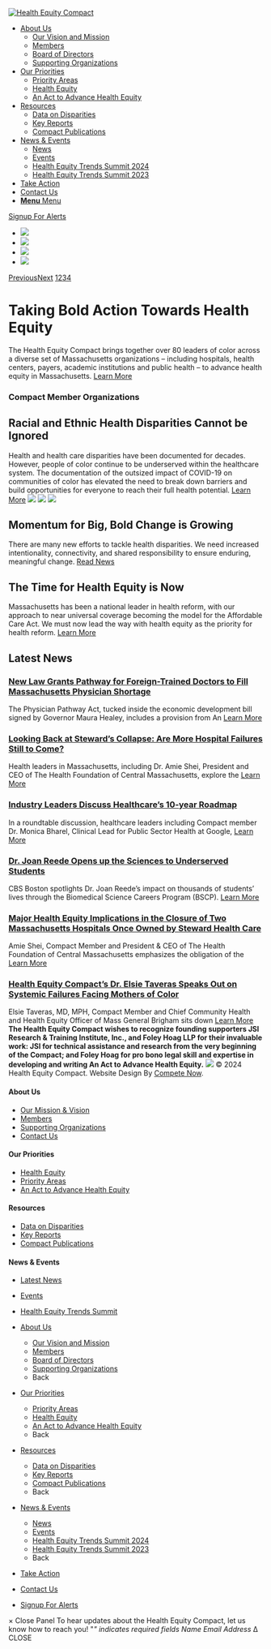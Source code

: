[![Health Equity Compact](https://healthequitycompact.org/wp-content/uploads/2022/12/HEC-logo.png)](https://healthequitycompact.org/<https:/healthequitycompact.org/>)
  * [About Us](https://healthequitycompact.org/<https:/healthequitycompact.org/about-us/our-vision-and-mission/>)
    * [Our Vision and Mission](https://healthequitycompact.org/<https:/healthequitycompact.org/about-us/our-vision-and-mission/>)
    * [Members](https://healthequitycompact.org/<https:/healthequitycompact.org/about-us/members/>)
    * [Board of Directors](https://healthequitycompact.org/<https:/healthequitycompact.org/about-us/board/>)
    * [Supporting Organizations](https://healthequitycompact.org/<https:/healthequitycompact.org/about-us/supporting-organizations/>)
  * [Our Priorities](https://healthequitycompact.org/<https:/healthequitycompact.org/our-priorities/>)
    * [Priority Areas](https://healthequitycompact.org/<https:/healthequitycompact.org/our-priorities/>)
    * [Health Equity](https://healthequitycompact.org/<https:/healthequitycompact.org/our-priorities/health-equity/>)
    * [An Act to Advance Health Equity](https://healthequitycompact.org/<https:/healthequitycompact.org/our-priorities/an-act-to-advance-health-equity/>)
  * [Resources](https://healthequitycompact.org/<https:/healthequitycompact.org/our-resources/>)
    * [Data on Disparities](https://healthequitycompact.org/<https:/healthequitycompact.org/our-resources/data-on-disparities/>)
    * [Key Reports](https://healthequitycompact.org/<https:/healthequitycompact.org/our-resources/related-reports/>)
    * [Compact Publications](https://healthequitycompact.org/<https:/healthequitycompact.org/our-resources/compact-publications/>)
  * [News & Events](https://healthequitycompact.org/<https:/healthequitycompact.org/news-events/>)
    * [News](https://healthequitycompact.org/<https:/healthequitycompact.org/news-events/latest-news/>)
    * [Events](https://healthequitycompact.org/<https:/healthequitycompact.org/news-events/events/>)
    * [Health Equity Trends Summit 2024](https://healthequitycompact.org/<https:/healthequitycompact.org/health-equity-trends-summit/>)
    * [Health Equity Trends Summit 2023](https://healthequitycompact.org/<https:/healthequitycompact.org/health-equity-trends-summit-2023/>)
  * [Take Action](https://healthequitycompact.org/<https:/healthequitycompact.org/our-priorities/an-act-to-advance-health-equity/>)
  * [Contact Us](https://healthequitycompact.org/<https:/healthequitycompact.org/contact-us/>)
  * [ **Menu** Menu ](https://healthequitycompact.org/<#>)


[Signup For Alerts](https://healthequitycompact.org/<#>)
  * ![](https://healthequitycompact.org/wp-content/uploads/2024/02/Slideshow-1-Bill-Hearing-1.jpg)
  * ![](https://healthequitycompact.org/wp-content/uploads/2024/02/Slideshow-2-Community-Event.jpg)
  * ![](https://healthequitycompact.org/wp-content/uploads/2024/02/Slideshow-3-April-10-Meeting.jpg)
  * ![](https://healthequitycompact.org/wp-content/uploads/2024/02/Slideshow-4-HEC-launch.jpeg)


[Previous](https://healthequitycompact.org/<#prev>)[Next](https://healthequitycompact.org/<#next>)
[1](https://healthequitycompact.org/<#1>)[2](https://healthequitycompact.org/<#2>)[3](https://healthequitycompact.org/<#3>)[4](https://healthequitycompact.org/<#4>)
# **Taking Bold Action Towards Health Equity**
The Health Equity Compact brings together over 80 leaders of color across a diverse set of Massachusetts organizations – including hospitals, health centers, payers, academic institutions and public health – to advance health equity in Massachusetts.
[Learn More](https://healthequitycompact.org/<https:/healthequitycompact.org/about-us/our-vision-and-mission/>)
### Compact Member Organizations
[](https://healthequitycompact.org/<https:/healthequitycompact.org/wp-content/uploads/2022/12/google-search-logo-smaller-1-5.png> "Enlarge photo")
[](https://healthequitycompact.org/<https:/www.1199seiubenefits.org/#new_tab>)
[](https://healthequitycompact.org/<https:/healthequitycompact.org/wp-content/uploads/2023/04/Screenshot-2023-04-14-at-11.56.13-AM-e1681487829869.png> "Enlarge photo")
[](https://healthequitycompact.org/<https:/www.bu.edu/sph/practice/activist-lab/#new_tab>)
[](https://healthequitycompact.org/<https:/healthequitycompact.org/wp-content/uploads/2023/08/Associated-Industries-of-Massachusetts.png> "Enlarge photo")
[](https://healthequitycompact.org/<https:/aimnet.org/#new_tab>)
[](https://healthequitycompact.org/<https:/healthequitycompact.org/wp-content/uploads/2023/01/baystatehealth.png> "Enlarge photo")
[](https://healthequitycompact.org/<https:/www.baystatehealth.org/#new_tab>)
[](https://healthequitycompact.org/<https:/healthequitycompact.org/wp-content/uploads/2022/12/google-search-logo-smaller-6-2.png> "Enlarge photo")
[](https://healthequitycompact.org/<https:/bilh.org/#new_tab>)
[](https://healthequitycompact.org/<https:/healthequitycompact.org/wp-content/uploads/2022/12/svgexport-2-1.png> "Enlarge photo")
[](https://healthequitycompact.org/<https:/www.bluecrossma.org/#new_tab>)
[](https://healthequitycompact.org/<https:/healthequitycompact.org/wp-content/uploads/2023/01/BCH.png> "Enlarge photo")
[](https://healthequitycompact.org/<https:/www.childrenshospital.org/#new_tab>)
[](https://healthequitycompact.org/<https:/healthequitycompact.org/wp-content/uploads/2023/01/TBF.png> "Enlarge photo")
[](https://healthequitycompact.org/<https:/www.tbf.org/#new_tab>)
[](https://healthequitycompact.org/<https:/healthequitycompact.org/wp-content/uploads/2023/01/BHCFTH.png> "Enlarge photo")
[](https://healthequitycompact.org/<https:/www.bhchp.org/#new_tab>)
[](https://healthequitycompact.org/<https:/healthequitycompact.org/wp-content/uploads/2023/01/BMC.jpeg> "Enlarge photo")
[](https://healthequitycompact.org/<https:/www.bmc.org/#new_tab>)
[](https://healthequitycompact.org/<https:/healthequitycompact.org/wp-content/uploads/2023/01/BPHC.jpeg> "Enlarge photo")
[](https://healthequitycompact.org/<https:/www.boston.gov/government/cabinets/boston-public-health-commission#new_tab>)
[](https://healthequitycompact.org/<https:/healthequitycompact.org/wp-content/uploads/2023/11/BU-School-of-Public-Health.jpg> "Enlarge photo")
[](https://healthequitycompact.org/<https:/www.bu.edu/sph/#new_tab>)
[](https://healthequitycompact.org/<https:/healthequitycompact.org/wp-content/uploads/2023/01/CHA.png> "Enlarge photo")
[](https://healthequitycompact.org/<https:/www.challiance.org/#new_tab>)
[](https://healthequitycompact.org/<https:/healthequitycompact.org/wp-content/uploads/2023/01/CareQuest.png> "Enlarge photo")
[](https://healthequitycompact.org/<https:/www.carequest.org/#new_tab>)
[](https://healthequitycompact.org/<https:/healthequitycompact.org/wp-content/uploads/2023/01/CaringHC.png> "Enlarge photo")
[](https://healthequitycompact.org/<https:/caringhealth.org/#new_tab>)
[](https://healthequitycompact.org/<https:/healthequitycompact.org/wp-content/uploads/2023/01/CarneyHospital.png> "Enlarge photo")
[](https://healthequitycompact.org/<https:/www.steward.org/newsroom/2024-08-31/carney-hospital-dorchester-massachusetts-has-permanently#new_tab>)
[](https://healthequitycompact.org/<https:/healthequitycompact.org/wp-content/uploads/2023/01/CodmanSq.png> "Enlarge photo")
[](https://healthequitycompact.org/<https:/www.codman.org/#new_tab>)
[](https://healthequitycompact.org/<https:/healthequitycompact.org/wp-content/uploads/2023/01/CommonwealthFund.png> "Enlarge photo")
[](https://healthequitycompact.org/<https:/www.commonwealthfund.org/#new_tab>)
[](https://healthequitycompact.org/<https:/healthequitycompact.org/wp-content/uploads/2023/01/DanaFarber.png> "Enlarge photo")
[](https://healthequitycompact.org/<https:/www.dana-farber.org/#new_tab>)
[](https://healthequitycompact.org/<https:/healthequitycompact.org/wp-content/uploads/2023/08/Department-of-Medicine-at-Brigham-and-Womens-Hospital.png> "Enlarge photo")
[](https://healthequitycompact.org/<https:/www.brighamandwomens.org/department-of-medicine#new_tab>)
[](https://healthequitycompact.org/<https:/healthequitycompact.org/wp-content/uploads/2023/01/Dimock.jpeg> "Enlarge photo")
[](https://healthequitycompact.org/<https:/dimock.org/#new_tab>)
[](https://healthequitycompact.org/<https:/healthequitycompact.org/wp-content/uploads/2023/08/DotHouse-Health-Center.png> "Enlarge photo")
[](https://healthequitycompact.org/<http:/www.dothousehealth.org/index.html#new_tab>)
[](https://healthequitycompact.org/<https:/healthequitycompact.org/wp-content/uploads/2023/01/EastBosNHC.png> "Enlarge photo")
[](https://healthequitycompact.org/<https:/www.neighborhealth.com/en/#new_tab>)
[](https://healthequitycompact.org/<https:/healthequitycompact.org/wp-content/uploads/2023/01/EdwardKennedy.png> "Enlarge photo")
[](https://healthequitycompact.org/<https:/www.kennedychc.org/#new_tab>)
[](https://healthequitycompact.org/<https:/healthequitycompact.org/wp-content/uploads/2023/11/emed-logo.svg> "Enlarge photo")
[](https://healthequitycompact.org/<https:/www.emed.com/#new_tab>)
[](https://healthequitycompact.org/<https:/healthequitycompact.org/wp-content/uploads/2023/11/64e5bd14d0b098fb11dc7def_Logo-White.png> "Enlarge photo")
[](https://healthequitycompact.org/<https:/www.theequitist.co/#new_tab>)
[](https://healthequitycompact.org/<https:/healthequitycompact.org/wp-content/uploads/2023/01/FHCWorcester.png> "Enlarge photo")
[](https://healthequitycompact.org/<https:/fhcw.org/#new_tab>)
[](https://healthequitycompact.org/<https:/healthequitycompact.org/wp-content/uploads/2023/01/GreaterLawrenceFHC.png> "Enlarge photo")
[](https://healthequitycompact.org/<https:/glfhc.org/#new_tab>)
[](https://healthequitycompact.org/<https:/healthequitycompact.org/wp-content/uploads/2023/01/GuardianHC.png> "Enlarge photo")
[](https://healthequitycompact.org/<https:/www.myguardian.org/#new_tab>)
[](https://healthequitycompact.org/<https:/healthequitycompact.org/wp-content/uploads/2023/01/HarvardMedSchool.png> "Enlarge photo")
[](https://healthequitycompact.org/<https:/hms.harvard.edu/#new_tab>)
[](https://healthequitycompact.org/<https:/healthequitycompact.org/wp-content/uploads/2023/01/CHANHARV-e1682105733397.png> "Enlarge photo")
[](https://healthequitycompact.org/<https:/hsph.harvard.edu/#new_tab>)
[](https://healthequitycompact.org/<https:/healthequitycompact.org/wp-content/uploads/2023/04/FXB-Center-harvard-e1682105628882.png> "Enlarge photo")
[](https://healthequitycompact.org/<https:/fxb.harvard.edu/#new_tab>)
[](https://healthequitycompact.org/<https:/healthequitycompact.org/wp-content/uploads/2023/04/Health-and-Human-Services-City-of-Worcester-e1681487657799.png> "Enlarge photo")
[](https://healthequitycompact.org/<https:/www.worcesterma.gov/HHS#new_tab>)
[](https://healthequitycompact.org/<https:/healthequitycompact.org/wp-content/uploads/2023/04/healthfoundationcentralmass-e1681486263503.png> "Enlarge photo")
[](https://healthequitycompact.org/<https:/hfcm.org/#new_tab>)
[](https://healthequitycompact.org/<https:/healthequitycompact.org/wp-content/uploads/2023/08/holyoke-health-center.png> "Enlarge photo")
[](https://healthequitycompact.org/<https:/hhcinc.org/#new_tab>)
[](https://healthequitycompact.org/<https:/healthequitycompact.org/wp-content/uploads/2023/04/IHI_300Dpi-e1681487051829.webp> "Enlarge photo")
[](https://healthequitycompact.org/<https:/www.ihi.org/#new_tab>)
[](https://healthequitycompact.org/<https:/healthequitycompact.org/wp-content/uploads/2023/08/Latino-Equity-Fund.png> "Enlarge photo")
[](https://healthequitycompact.org/<https:/www.tbf.org/nonprofits/grant-making-initiatives/latino-equity-fund#new_tab>)
[](https://healthequitycompact.org/<https:/healthequitycompact.org/wp-content/uploads/2023/01/LawrenceGH.png> "Enlarge photo")
[](https://healthequitycompact.org/<https:/www.lawrencegeneral.org/#new_tab>)
[](https://healthequitycompact.org/<https:/healthequitycompact.org/wp-content/uploads/2023/01/LowellCHC.png> "Enlarge photo")
[](https://healthequitycompact.org/<https:/www.lchealth.org/#new_tab>)
[](https://healthequitycompact.org/<https:/healthequitycompact.org/wp-content/uploads/2023/01/LynnCHC.png> "Enlarge photo")
[](https://healthequitycompact.org/<https:/www.lynnchc.org/#new_tab>)
[](https://healthequitycompact.org/<https:/healthequitycompact.org/wp-content/uploads/2023/01/MGB-1.png> "Enlarge photo")
[](https://healthequitycompact.org/<https:/www.massgeneralbrigham.org/en#new_tab>)
[](https://healthequitycompact.org/<https:/healthequitycompact.org/wp-content/uploads/2023/08/Massachusetts-Alliance-of-Portuguese-Speakers.png> "Enlarge photo")
[](https://healthequitycompact.org/<https:/maps-inc.org/#new_tab>)
[](https://healthequitycompact.org/<https:/healthequitycompact.org/wp-content/uploads/2023/08/Massachusetts-Association-of-Community-Health-Workers-.png> "Enlarge photo")
[](https://healthequitycompact.org/<https:/machw.org/#new_tab>)
[](https://healthequitycompact.org/<https:/healthequitycompact.org/wp-content/uploads/2023/11/MBHPLogoPlain.png> "Enlarge photo")
[](https://healthequitycompact.org/<https:/www.masspartnership.com/mbhp/en/home#new_tab>)
[](https://healthequitycompact.org/<https:/healthequitycompact.org/wp-content/uploads/2023/01/MBR.png> "Enlarge photo")
[](https://healthequitycompact.org/<https:/www.maroundtable.com/#new_tab>)
[](https://healthequitycompact.org/<https:/healthequitycompact.org/wp-content/uploads/2023/08/Massachusetts-Health-Hospital-Association-1.png> "Enlarge photo")
[](https://healthequitycompact.org/<https:/www.mhalink.org/#new_tab>)
[](https://healthequitycompact.org/<https:/healthequitycompact.org/wp-content/uploads/2022/12/google-search-logo-smaller-4.png> "Enlarge photo")
[](https://healthequitycompact.org/<https:/www.massleague.org/#new_tab>)
[](https://healthequitycompact.org/<https:/healthequitycompact.org/wp-content/uploads/2023/01/MassLifeSciences.png> "Enlarge photo")
[](https://healthequitycompact.org/<https:/www.masslifesciences.com/#new_tab>)
[](https://healthequitycompact.org/<https:/healthequitycompact.org/wp-content/uploads/2023/01/MattapanCHC.png> "Enlarge photo")
[](https://healthequitycompact.org/<https:/www.mattapanchc.org/#new_tab>)
[](https://healthequitycompact.org/<https:/healthequitycompact.org/wp-content/uploads/2023/01/NCF.png> "Enlarge photo")
[](https://healthequitycompact.org/<https:/newcommonwealthfund.org/#new_tab>)
[](https://healthequitycompact.org/<https:/healthequitycompact.org/wp-content/uploads/2023/04/49753382198_d478c3fe6d_b-e1681486878115.jpg> "Enlarge photo")
[](https://healthequitycompact.org/<https:/www.neco.edu/#new_tab>)
[](https://healthequitycompact.org/<https:/healthequitycompact.org/wp-content/uploads/2023/10/Unknown.png> "Enlarge photo")
[](https://healthequitycompact.org/<https:/www.outercape.org/#new_tab>)
[](https://healthequitycompact.org/<https:/healthequitycompact.org/wp-content/uploads/2023/11/partnership-logo-1.png> "Enlarge photo")
[](https://healthequitycompact.org/<https:/www.thepartnershipinc.org/#new_tab>)
[](https://healthequitycompact.org/<https:/healthequitycompact.org/wp-content/uploads/2023/08/Planned-Parenthood-League-of-Massachusetts.png> "Enlarge photo")
[](https://healthequitycompact.org/<https:/www.plannedparenthood.org/planned-parenthood-massachusetts#new_tab>)
[](https://healthequitycompact.org/<https:/healthequitycompact.org/wp-content/uploads/2023/01/P23Health.png> "Enlarge photo")
[](https://healthequitycompact.org/<https:/www.point32health.org/#new_tab>)
[](https://healthequitycompact.org/<https:/healthequitycompact.org/wp-content/uploads/2023/01/QuestDiagnostics.jpeg> "Enlarge photo")
[](https://healthequitycompact.org/<https:/www.questdiagnostics.com/#new_tab>)
[](https://healthequitycompact.org/<https:/healthequitycompact.org/wp-content/uploads/2023/01/RO_R.jpeg> "Enlarge photo")
[](https://healthequitycompact.org/<https:/reachoutandread.org/#new_tab>)
[](https://healthequitycompact.org/<https:/healthequitycompact.org/wp-content/uploads/2023/04/Rosenfeld-Rafik-P.C-e1681487285641.jpeg> "Enlarge photo")
[](https://healthequitycompact.org/<https:/rosenfeld.com/#new_tab>)
[](https://healthequitycompact.org/<https:/healthequitycompact.org/wp-content/uploads/2023/01/SanchezStrategies.png> "Enlarge photo")
[](https://healthequitycompact.org/<https:/www.linkedin.com/company/s%C3%A1nchez-strategies?trk=ppro_cprof#new_tab>)
[](https://healthequitycompact.org/<https:/healthequitycompact.org/wp-content/uploads/2023/04/circle-cropped.png> "Enlarge photo")
[](https://healthequitycompact.org/<https:/www.seacma.org/#new_tab>)
[](https://healthequitycompact.org/<https:/healthequitycompact.org/wp-content/uploads/2023/04/Springfield-HHS-e1681488819977.png> "Enlarge photo")
[](https://healthequitycompact.org/<https:/www.springfield-ma.gov/hhs/#new_tab>)
[](https://healthequitycompact.org/<https:/healthequitycompact.org/wp-content/uploads/2023/05/Stavros-logo-black-on-white-002.jpg> "Enlarge photo")
[](https://healthequitycompact.org/<https:/www.stavros.org/#new_tab>)
[](https://healthequitycompact.org/<https:/healthequitycompact.org/wp-content/uploads/2023/01/SuffolkLaw.png> "Enlarge photo")
[](https://healthequitycompact.org/<https:/www.suffolk.edu/law#new_tab>)
[](https://healthequitycompact.org/<https:/healthequitycompact.org/wp-content/uploads/2023/04/Takeda-Pharmaceuticals-e1681488364345.webp> "Enlarge photo")
[](https://healthequitycompact.org/<https:/www.takeda.com/#new_tab>)
[](https://healthequitycompact.org/<https:/healthequitycompact.org/wp-content/uploads/2023/01/TuftsMed.png> "Enlarge photo")
[](https://healthequitycompact.org/<https:/www.tuftsmedicine.org/#new_tab>)
[](https://healthequitycompact.org/<https:/healthequitycompact.org/wp-content/uploads/2023/01/My-project.jpg> "Enlarge photo")
[](https://healthequitycompact.org/<https:/www.umb.edu/#new_tab>)
[](https://healthequitycompact.org/<https:/healthequitycompact.org/wp-content/uploads/2023/01/UniCare.jpeg> "Enlarge photo")
[](https://healthequitycompact.org/<https:/www.unicare.com/overview/#new_tab>)
[](https://healthequitycompact.org/<https:/healthequitycompact.org/wp-content/uploads/2023/01/WhittierStHC.png> "Enlarge photo")
[](https://healthequitycompact.org/<https:/www.wshc.org/#new_tab>)
## Racial and Ethnic Health Disparities Cannot be Ignored
Health and health care disparities have been documented for decades. However, people of color continue to be underserved within the healthcare system. The documentation of the outsized impact of COVID-19 on communities of color has elevated the need to break down barriers and build opportunities for everyone to reach their full health potential.
[Learn More](https://healthequitycompact.org/<https:/healthequitycompact.org/our-resources/>)
![](https://healthequitycompact.org/wp-content/uploads/2024/03/Racial-and-Ethnic-Health-Disparities-Cannot-be-Ignored.jpg)
![](https://healthequitycompact.org/wp-content/uploads/2024/03/Momentum-for-Big-Bold-Change-is-Growing.jpg)
![](https://healthequitycompact.org/wp-content/uploads/2023/01/image001.jpg)
## Momentum for Big, Bold Change is Growing
There are many new efforts to tackle health disparities. We need increased intentionality, connectivity, and shared responsibility to ensure enduring, meaningful change.
[Read News](https://healthequitycompact.org/<https:/healthequitycompact.org/news-events/latest-news/>)
## The Time for Health Equity is Now
Massachusetts has been a national leader in health reform, with our approach to near universal coverage becoming the model for the Affordable Care Act. We must now lead the way with health equity as the priority for health reform.
[Learn More](https://healthequitycompact.org/<https:/healthequitycompact.org/our-priorities/an-act-to-advance-health-equity/>)
## Latest News
[](https://healthequitycompact.org/<https:/healthequitycompact.org/wp-content/uploads/2025/01/Massachusetts-State-House.jpg> "Enlarge photo")
[](https://healthequitycompact.org/<https:/commonwealthbeacon.org/health/new-law-grants-pathway-for-foreign-trained-doctors-to-fill-massachusetts-physician-shortage/?utm_source=ActiveCampaign&utm_medium=email&utm_content=Community%20colleges%20are%20increasingly%20enrolling%20students%20with%20significant%20skill%20deficits%2C%20study%20finds&utm_campaign=DL%2012-12-24#new_tab>)
### [New Law Grants Pathway for Foreign-Trained Doctors to Fill Massachusetts Physician Shortage](https://healthequitycompact.org/<https:/commonwealthbeacon.org/health/new-law-grants-pathway-for-foreign-trained-doctors-to-fill-massachusetts-physician-shortage/?utm_source=ActiveCampaign&utm_medium=email&utm_content=Community%20colleges%20are%20increasingly%20enrolling%20students%20with%20significant%20skill%20deficits%2C%20study%20finds&utm_campaign=DL%2012-12-24#new_tab>)
The Physician Pathway Act, tucked inside the economic development bill signed by Governor Maura Healey, includes a provision from An
[Learn More](https://healthequitycompact.org/<https:/commonwealthbeacon.org/health/new-law-grants-pathway-for-foreign-trained-doctors-to-fill-massachusetts-physician-shortage/?utm_source=ActiveCampaign&utm_medium=email&utm_content=Community%20colleges%20are%20increasingly%20enrolling%20students%20with%20significant%20skill%20deficits%2C%20study%20finds&utm_campaign=DL%2012-12-24#new_tab>)
[](https://healthequitycompact.org/<https:/healthequitycompact.org/wp-content/uploads/2025/01/nashoba-3.jpg> "Enlarge photo")
[](https://healthequitycompact.org/<https:/www.thegardnernews.com/story/news/state/2024/10/31/steward-collapse-forum-massachusetts-health-care/75966641007/#new_tab>)
### [Looking Back at Steward’s Collapse: Are More Hospital Failures Still to Come?](https://healthequitycompact.org/<https:/www.thegardnernews.com/story/news/state/2024/10/31/steward-collapse-forum-massachusetts-health-care/75966641007/#new_tab>)
Health leaders in Massachusetts, including Dr. Amie Shei, President and CEO of The Health Foundation of Central Massachusetts, explore the
[Learn More](https://healthequitycompact.org/<https:/www.thegardnernews.com/story/news/state/2024/10/31/steward-collapse-forum-massachusetts-health-care/75966641007/#new_tab>)
[](https://healthequitycompact.org/<https:/healthequitycompact.org/wp-content/uploads/2025/01/Industry-Leaders-Discuss-Healthcares-10-year-Roadmap.png> "Enlarge photo")
[](https://healthequitycompact.org/<https:/www.theatlantic.com/sponsored/cvs-2024/healthcares-ten-year-roadmap/3952/#new_tab>)
### [Industry Leaders Discuss Healthcare’s 10-year Roadmap](https://healthequitycompact.org/<https:/www.theatlantic.com/sponsored/cvs-2024/healthcares-ten-year-roadmap/3952/#new_tab>)
In a roundtable discussion, healthcare leaders including Compact member Dr. Monica Bharel, Clinical Lead for Public Sector Health at Google,
[Learn More](https://healthequitycompact.org/<https:/www.theatlantic.com/sponsored/cvs-2024/healthcares-ten-year-roadmap/3952/#new_tab>)
[](https://healthequitycompact.org/<https:/healthequitycompact.org/wp-content/uploads/2025/01/Dr.-Joan-Reede-Opens-up-the-Sciences-to-Underserved-Students.jpg> "Enlarge photo")
[](https://healthequitycompact.org/<https:/www.youtube.com/watch?v=dtBfduPeWMg#new_tab>)
### [Dr. Joan Reede Opens up the Sciences to Underserved Students](https://healthequitycompact.org/<https:/www.youtube.com/watch?v=dtBfduPeWMg#new_tab>)
CBS Boston spotlights Dr. Joan Reede’s impact on thousands of students’ lives through the Biomedical Science Careers Program (BSCP).
[Learn More](https://healthequitycompact.org/<https:/www.youtube.com/watch?v=dtBfduPeWMg#new_tab>)
[](https://healthequitycompact.org/<https:/healthequitycompact.org/wp-content/uploads/2024/09/steward-hospitals.jpg> "Enlarge photo")
[](https://healthequitycompact.org/<https:/commonwealthbeacon.org/opinion/leave-none-of-the-steward-hospitals-behind/#new_tab>)
### [Major Health Equity Implications in the Closure of Two Massachusetts Hospitals Once Owned by Steward Health Care](https://healthequitycompact.org/<https:/commonwealthbeacon.org/opinion/leave-none-of-the-steward-hospitals-behind/#new_tab>)
Amie Shei, Compact Member and President & CEO of The Health Foundation of Central Massachusetts emphasizes the obligation of the
[Learn More](https://healthequitycompact.org/<https:/commonwealthbeacon.org/opinion/leave-none-of-the-steward-hospitals-behind/#new_tab>)
[](https://healthequitycompact.org/<https:/healthequitycompact.org/wp-content/uploads/2024/05/headshot-elsie-taveras.jpg> "Enlarge photo")
[](https://healthequitycompact.org/<https:/baystatebanner.com/2024/08/14/from-health-to-hunger-are-we-collectively-failing-mothers-of-color#new_tab>)
### [Health Equity Compact’s Dr. Elsie Taveras Speaks Out on Systemic Failures Facing Mothers of Color](https://healthequitycompact.org/<https:/baystatebanner.com/2024/08/14/from-health-to-hunger-are-we-collectively-failing-mothers-of-color#new_tab>)
Elsie Taveras, MD, MPH, Compact Member and Chief Community Health and Health Equity Officer of Mass General Brigham sits down
[Learn More](https://healthequitycompact.org/<https:/baystatebanner.com/2024/08/14/from-health-to-hunger-are-we-collectively-failing-mothers-of-color#new_tab>)
**The Health Equity Compact wishes to recognize founding supporters JSI Research & Training Institute, Inc., and Foley Hoag LLP for their invaluable work: JSI for technical assistance and research from the very beginning of the Compact; and Foley Hoag for pro bono legal skill and expertise in developing and writing An Act to Advance Health Equity.**
[![](https://healthequitycompact.org/wp-content/uploads/2024/12/Health-Equity-Compact-Logo-1-Color.png)](https://healthequitycompact.org/<https:/healthequitycompact.org/>)
[](https://healthequitycompact.org/<https:/www.linkedin.com/company/health-equity-compact/>) [](https://healthequitycompact.org/<https:/twitter.com/healtheqcompact>)
© 2024 Health Equity Compact. Website Design By [Compete Now](https://healthequitycompact.org/<https:/startcompeting.com>).
#### About Us
  * [Our Mission & Vision](https://healthequitycompact.org/<https:/healthequitycompact.org/about-us/our-vision-and-mission/>)
  * [Members](https://healthequitycompact.org/<https:/healthequitycompact.org/about-us/members/>)
  * [Supporting Organizations](https://healthequitycompact.org/<https:/healthequitycompact.org/about-us/supporting-organizations/>)
  * [Contact Us](https://healthequitycompact.org/<https:/healthequitycompact.org/contact-us/>)


#### Our Priorities
  * [Health Equity](https://healthequitycompact.org/<https:/healthequitycompact.org/our-priorities/health-equity/>)
  * [Priority Areas](https://healthequitycompact.org/<https:/healthequitycompact.org/our-priorities/>)
  * [An Act to Advance Health Equity](https://healthequitycompact.org/<https:/healthequitycompact.org/our-priorities/an-act-to-advance-health-equity/>)


#### Resources
  * [Data on Disparities](https://healthequitycompact.org/<https:/healthequitycompact.org/our-resources/data-on-disparities/>)
  * [Key Reports](https://healthequitycompact.org/<https:/healthequitycompact.org/our-resources/related-reports/>)
  * [Compact Publications](https://healthequitycompact.org/<https:/healthequitycompact.org/our-resources/compact-publications/>)


#### News & Events
  * [Latest News](https://healthequitycompact.org/<https:/healthequitycompact.org/news-events/latest-news/>)
  * [Events](https://healthequitycompact.org/<https:/healthequitycompact.org/news-events/events/>)
  * [Health Equity Trends Summit](https://healthequitycompact.org/<https:/healthequitycompact.org/health-equity-trends-summit/>)


  * [About Us](https://healthequitycompact.org/<https:/healthequitycompact.org/about-us/our-vision-and-mission/>)
    * [Our Vision and Mission](https://healthequitycompact.org/<https:/healthequitycompact.org/about-us/our-vision-and-mission/>)
    * [Members](https://healthequitycompact.org/<https:/healthequitycompact.org/about-us/members/>)
    * [Board of Directors](https://healthequitycompact.org/<https:/healthequitycompact.org/about-us/board/>)
    * [Supporting Organizations](https://healthequitycompact.org/<https:/healthequitycompact.org/about-us/supporting-organizations/>)
    * Back
  * [Our Priorities](https://healthequitycompact.org/<https:/healthequitycompact.org/our-priorities/>)
    * [Priority Areas](https://healthequitycompact.org/<https:/healthequitycompact.org/our-priorities/>)
    * [Health Equity](https://healthequitycompact.org/<https:/healthequitycompact.org/our-priorities/health-equity/>)
    * [An Act to Advance Health Equity](https://healthequitycompact.org/<https:/healthequitycompact.org/our-priorities/an-act-to-advance-health-equity/>)
    * Back
  * [Resources](https://healthequitycompact.org/<https:/healthequitycompact.org/our-resources/>)
    * [Data on Disparities](https://healthequitycompact.org/<https:/healthequitycompact.org/our-resources/data-on-disparities/>)
    * [Key Reports](https://healthequitycompact.org/<https:/healthequitycompact.org/our-resources/related-reports/>)
    * [Compact Publications](https://healthequitycompact.org/<https:/healthequitycompact.org/our-resources/compact-publications/>)
    * Back
  * [News & Events](https://healthequitycompact.org/<https:/healthequitycompact.org/news-events/>)
    * [News](https://healthequitycompact.org/<https:/healthequitycompact.org/news-events/latest-news/>)
    * [Events](https://healthequitycompact.org/<https:/healthequitycompact.org/news-events/events/>)
    * [Health Equity Trends Summit 2024](https://healthequitycompact.org/<https:/healthequitycompact.org/health-equity-trends-summit/>)
    * [Health Equity Trends Summit 2023](https://healthequitycompact.org/<https:/healthequitycompact.org/health-equity-trends-summit-2023/>)
    * Back
  * [Take Action](https://healthequitycompact.org/<https:/healthequitycompact.org/our-priorities/an-act-to-advance-health-equity/>)
  * [Contact Us](https://healthequitycompact.org/<https:/healthequitycompact.org/contact-us/>)


  * [Signup For Alerts](https://healthequitycompact.org/<#>)

× Close Panel 
To hear updates about the Health Equity Compact, let us know how to reach you!
"*" indicates required fields
Name
Email Address*
Δ
CLOSE 
